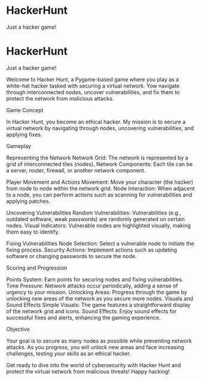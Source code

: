 # HackerHunt
Just a hacker game!
# HackerHunt
Just a hacker game!

Welcome to Hacker Hunt, a Pygame-based game where you play as a white-hat hacker tasked with securing a virtual network. Yow navigate through interconnected nodes, uncover vulnerabilities, and fix them to protect the network from malicious attacks.

Game Concept

In Hacker Hunt, you become an ethical hacker. My mission is to secure a virtual network by navigating through nodes, uncovering vulnerabilities, and applying fixes.

Gameplay

Representing the Network
Network Grid: The network is represented by a grid of interconnected tiles (nodes).
Network Components: Each tile can be a server, router, firewall, or another network component.

Player Movement and Actions
Movement: Move your character (the hacker) from node to node within the network grid.
Node Interaction: When adjacent to a node, you can perform actions such as scanning for vulnerabilities and applying patches.

Uncovering Vulnerabilities
Random Vulnerabilities: Vulnerabilities (e.g., outdated software, weak passwords) are randomly generated on certain nodes.
Visual Indicators: Vulnerable nodes are highlighted visually, making them easy to identify.

Fixing Vulnerabilities
Node Selection: Select a vulnerable node to initiate the fixing process.
Security Actions: Implement actions such as updating software or changing passwords to secure the node.

Scoring and Progression

Points System: Earn points for securing nodes and fixing vulnerabilities.
Time Pressure: Network attacks occur periodically, adding a sense of urgency to your mission.
Unlocking Areas: Progress through the game by unlocking new areas of the network as you secure more nodes.
Visuals and Sound Effects
Simple Visuals: The game features a straightforward display of the network grid and icons.
Sound Effects: Enjoy sound effects for successful fixes and alerts, enhancing the gaming experience.

Objective

Your goal is to secure as many nodes as possible while preventing network attacks. As you progress, you will unlock new areas and face increasing challenges, testing your skills as an ethical hacker.

Get ready to dive into the world of cybersecurity with Hacker Hunt and protect the virtual network from malicious threats! Happy hacking!